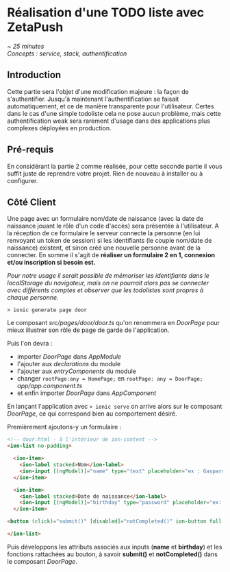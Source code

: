 # Réalisation d'une TODO liste avec ZetaPush #
*~ 25 minutes  
Concepts : service, stack, authentification*

## Introduction ##

Cette partie sera l'objet d'une modification majeure : la façon de s'authentifier. Jusqu'à maintenant l'authentification se faisait automatiquement, et ce de manière transparente pour l'utilisateur. Certes dans le cas d'une simple todoliste cela ne pose aucun problème, mais cette authentification weak sera rarement d'usage dans des applications plus complexes déployées en production.

## Pré-requis ##

En considérant la partie 2 comme réalisée, pour cette seconde partie il vous suffit juste de reprendre votre projet.
Rien de nouveau à installer ou à configurer.

## Côté Client ##

Une page avec un formulaire nom/date de naissance (avec la date de naissance jouant le rôle d'un code d'accès) sera présentée à l'utilisateur.
A la réception de ce formulaire le serveur connecte la personne (en lui renvoyant un token de session) si les identifiants (le couple nom/date de naissance) existent,
et sinon créé une nouvelle personne avant de la connecter. En somme il s'agit de **réaliser un formulaire 2 en 1, connexion et/ou inscription si besoin est.**  

*Pour notre usage il serait possible de mémoriser les identifiants dans le localStorage du navigateur, mais on ne pourrait alors pas se connecter avec différents comptes et observer que les todolistes sont propres à chaque personne.*

`> ionic generate page door`

Le composant *src/pages/door/door.ts* qu'on renommera en *DoorPage* pour mieux illustrer son rôle de page de garde de l'application.

Puis l'on devra :
* importer *DoorPage* dans *AppModule*
* l'ajouter aux *declarations* du module
* l'ajouter aux *entryComponents* du module
* changer `rootPage:any = HomePage;` en `rootPage: any = DoorPage;` *app/app.component.ts*
* et enfin importer *DoorPage* dans *AppComponent*

En lançant l'application avec `> ionic serve` on arrive alors sur le composant *DoorPage*, ce qui correspond bien au comportement désiré.

Premièrement ajoutons-y un formulaire :  

```html
<!-- door.html - à l'intérieur de ion-content -->
<ion-list no-padding>

  <ion-item>
    <ion-label stacked>Nom</ion-label>
    <ion-input [(ngModel)]="name" type="text" placeholder="ex : Gaspard"></ion-input>
  </ion-item>

  <ion-item>
    <ion-label stacked>Date de naissance</ion-label>
    <ion-input [(ngModel)]="birthday" type="password" placeholder="ex: 01011970"></ion-input>
  </ion-item>

<button (click)="submit()" [disabled]="notCompleted()" ion-button full large color="primary">ENTRER</button>

</ion-list>
```

Puis développons les attributs associés aux inputs (**name** et **birthday**) et les fonctions rattachées au bouton, à savoir **submit()** et **notCompleted()** dans le composant *DoorPage*.
